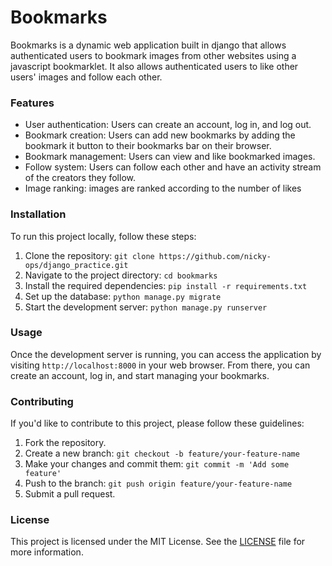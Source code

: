 # Bookmarks
Bookmarks is a dynamic web application built in django that allows authenticated users to bookmark images from other websites using a javascript bookmarklet. It also allows authenticated users to like other users' images and follow each other.

### Features

- User authentication: Users can create an account, log in, and log out.
- Bookmark creation: Users can add new bookmarks by adding the bookmark it button to their bookmarks bar on their browser.
- Bookmark management: Users can view and like bookmarked images.
- Follow system: Users can follow each other and have an activity stream of the creators they follow.
- Image ranking: images are ranked according to the number of likes
### Installation

To run this project locally, follow these steps:

1. Clone the repository: `git clone https://github.com/nicky-ops/django_practice.git`
2. Navigate to the project directory: `cd bookmarks`
3. Install the required dependencies: `pip install -r requirements.txt`
4. Set up the database: `python manage.py migrate`
5. Start the development server: `python manage.py runserver`

### Usage

Once the development server is running, you can access the application by visiting `http://localhost:8000` in your web browser. From there, you can create an account, log in, and start managing your bookmarks.

### Contributing

If you'd like to contribute to this project, please follow these guidelines:

1. Fork the repository.
2. Create a new branch: `git checkout -b feature/your-feature-name`
3. Make your changes and commit them: `git commit -m 'Add some feature'`
4. Push to the branch: `git push origin feature/your-feature-name`
5. Submit a pull request.

### License

This project is licensed under the MIT License. See the [LICENSE](./LICENSE) file for more information.
## 

